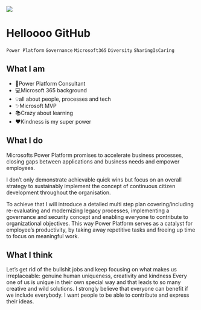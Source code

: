![](https://github.com/MichaelRoth42/MichaelRoth42/blob/main/LinkedIn_Header.png)

# Helloooo GitHub
`Power Platform`
`Governance`
`Microsoft365`
`Diversity`
`SharingIsCaring`

## What I am
- 🚀Power Platform Consultant
- 💻Microsoft 365 background
- 💡all about people, processes and tech
- ✨Microsoft MVP
- 📚Crazy about learning
- ❤️Kindness is my super power

## What I do

Microsofts Power Platform promises to accelerate business processes, closing gaps between applications and business needs and empower employees. 

I don’t only demonstrate achievable quick wins but focus on an overall strategy to sustainably implement the concept of continuous citizen development throughout the organisation.

To achieve that I will introduce a detailed multi step plan covering/including re-evaluating and modernizing legacy processes, implementing a governance and security concept and enabling everyone to contribute to organizational objectives. This way Power Platform serves as a catalyst for employee’s productivity, by taking away repetitive tasks and freeing up time to focus on meaningful work.

## What I think

Let’s get rid of the bullshit jobs and keep focusing on what makes us irreplaceable: genuine human uniqueness, creativity and kindness 
Every one of us is unique in their own special way and that leads to so many creative and wild solutions. I strongly believe that everyone can benefit if we include everybody. I want people to be able to contribute and express their ideas. 
